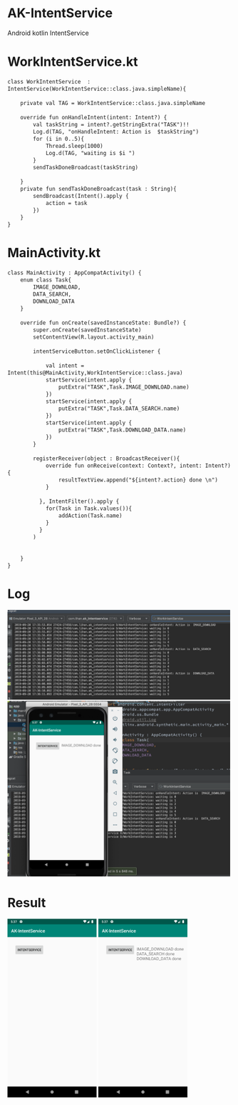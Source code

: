 # AK-IntentService
Android kotlin IntentService

# WorkIntentService.kt
```
class WorkIntentService  : IntentService(WorkIntentService::class.java.simpleName){

    private val TAG = WorkIntentService::class.java.simpleName

    override fun onHandleIntent(intent: Intent?) {
        val taskString = intent?.getStringExtra("TASK")!!
        Log.d(TAG, "onHandleIntent: Action is  $taskString")
        for (i in 0..5){
            Thread.sleep(1000)
            Log.d(TAG, "waiting is $i ")
        }
        sendTaskDoneBroadcast(taskString)

    }
    private fun sendTaskDoneBroadcast(task : String){
        sendBroadcast(Intent().apply {
            action = task
        })
    }
}
```

# MainActivity.kt
```
class MainActivity : AppCompatActivity() {
    enum class Task{
        IMAGE_DOWNLOAD,
        DATA_SEARCH,
        DOWNLOAD_DATA
    }

    override fun onCreate(savedInstanceState: Bundle?) {
        super.onCreate(savedInstanceState)
        setContentView(R.layout.activity_main)

        intentServiceButton.setOnClickListener {

            val intent = Intent(this@MainActivity,WorkIntentService::class.java)
            startService(intent.apply {
                putExtra("TASK",Task.IMAGE_DOWNLOAD.name)
            })
            startService(intent.apply {
                putExtra("TASK",Task.DATA_SEARCH.name)
            })
            startService(intent.apply {
                putExtra("TASK",Task.DOWNLOAD_DATA.name)
            })
        }

        registerReceiver(object : BroadcastReceiver(){
            override fun onReceive(context: Context?, intent: Intent?) {
                resultTextView.append("${intent?.action} done \n")
            }

          }, IntentFilter().apply {
            for(Task in Task.values()){
                addAction(Task.name)
            }
          }
        )


    }
}

```



# Log
<img src="https://github.com/lihancode/AK-IntentService/blob/master/log1.png" hieght=800 width=500></img>
<img src="https://github.com/lihancode/AK-IntentService/blob/master/log2.png" hieght=800 width=500></img>
# Result
<img src="https://github.com/lihancode/AK-IntentService/blob/master/img2.png" hieght=600 width=200></img>
<img src="https://github.com/lihancode/AK-IntentService/blob/master/img1.png" hieght=600 width=200></img>

